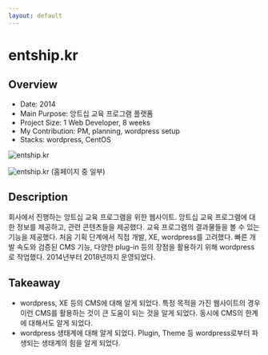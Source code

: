 ```yaml
---
layout: default
---
```


# entship.kr

## Overview

* Date: 2014
* Main Purpose: 앙트십 교육 프로그램 플랫폼
* Project Size: 1 Web Developer, 8 weeks
* My Contribution: PM, planning, wordpress setup
* Stacks: wordpress, CentOS

![entship.kr]({{"/assets/img/project/2014_entship_kr_1.jpg"}})

![entship.kr]({{"/assets/img/project/2014_entship_kr_2.jpg"}})
(홈페이지 중 일부)

## Description

회사에서 진행하는 앙트십 교육 프로그램을 위한 웹사이트. 
앙트십 교육 프로그램에 대한 정보를 제공하고, 관련 콘텐츠들을 제공했다. 
교육 프로그램의 결과물들을 볼 수 있는 기능을 제공했다. 
처음 기획 단계에서 직접 개발, XE, wordpress를 고려했다. 
빠른 개발 속도와 검증된 CMS 기능, 다양한 plug-in 등의 장점을 활용하기 위해 wordpress로 작업했다. 
2014년부터 2018년까지 운영되었다. 

## Takeaway

* wordpress, XE 등의 CMS에 대해 알게 되었다. 
특정 목적을 가진 웹사이트의 경우 이런 CMS를 활용하는 것이 큰 도움이 되는 것을 알게 되었다. 
동시에 CMS의 한계에 대해서도 알게 되었다. 
* wordpress 생태계에 대해 알게 되었다. 
Plugin, Theme 등 wordpress로부터 파생되는 생태계의 힘을 알게 되었다. 